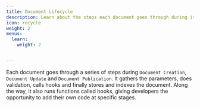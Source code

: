 ```yaml
---
title: Document Lifecycle
description: Learn about the steps each document goes through during its lifecycle.
icon: recycle
weight: 2
menus:
  learn:
    weight: 2


---
```


Each document goes through a series of steps during `Document Creation`, `Document Update` and `Document Publication`. It gathers the parameters, does validation, calls hooks and finally stores and indexes the document. Along the way, it also runs functions called hooks, giving developers the opportunity to add their own code at specific stages.